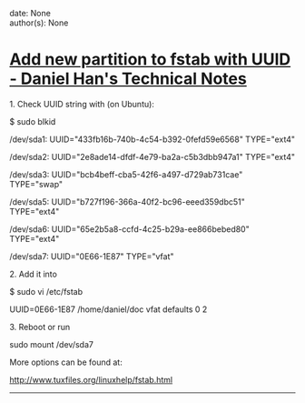 
date: None  
author(s): None  

# [Add new partition to fstab with UUID - Daniel Han's Technical Notes](https://sites.google.com/site/xiangyangsite/home/technical-tips/linux-unix/administrations/add-new-partition-to-fstab-with-uuid)

1\. Check UUID string with (on Ubuntu):

$ sudo blkid 

/dev/sda1: UUID="433fb16b-740b-4c54-b392-0fefd59e6568" TYPE="ext4" 

/dev/sda2: UUID="2e8ade14-dfdf-4e79-ba2a-c5b3dbb947a1" TYPE="ext4" 

/dev/sda3: UUID="bcb4beff-cba5-42f6-a497-d729ab731cae" TYPE="swap" 

/dev/sda5: UUID="b727f196-366a-40f2-bc96-eeed359dbc51" TYPE="ext4" 

/dev/sda6: UUID="65e2b5a8-ccfd-4c25-b29a-ee866bebed80" TYPE="ext4" 

/dev/sda7: UUID="0E66-1E87" TYPE="vfat"

  


2\. Add it into 

$ sudo vi /etc/fstab

UUID=0E66-1E87 /home/daniel/doc vfat defaults 0 2

3\. Reboot or run

sudo mount /dev/sda7

More options can be found at:

<http://www.tuxfiles.org/linuxhelp/fstab.html>  
  
---

